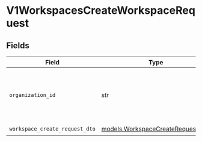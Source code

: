 # V1WorkspacesCreateWorkspaceRequest


## Fields

| Field                                                                           | Type                                                                            | Required                                                                        | Description                                                                     |
| ------------------------------------------------------------------------------- | ------------------------------------------------------------------------------- | ------------------------------------------------------------------------------- | ------------------------------------------------------------------------------- |
| `organization_id`                                                               | *str*                                                                           | :heavy_check_mark:                                                              | The <code>id</code> of the Organization where you want to create the Workspace. |
| `workspace_create_request_dto`                                                  | [models.WorkspaceCreateRequestDTO](../models/workspacecreaterequestdto.md)      | :heavy_check_mark:                                                              | N/A                                                                             |